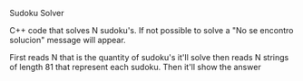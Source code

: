Sudoku Solver

C++ code that solves N sudoku's. If not possible to solve a "No se encontro solucion" message will appear.

First reads N that is the quantity of sudoku's it'll solve then reads N strings of length 81 that represent each sudoku. Then it'll show the answer
